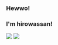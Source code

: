 ### Hewwo!
### I'm hirowassan!

![](http://github-profile-summary-cards.vercel.app/api/cards/profile-details?username=hirowassan&theme=github_dark)
![](http://github-profile-summary-cards.vercel.app/api/cards/stats?username=hirowassan&theme=github_dark) 
